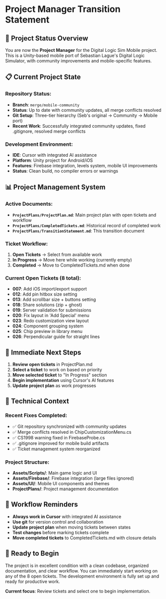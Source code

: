 # Project Manager Transition Statement

## 🎯 **Project Status Overview**

You are now the **Project Manager** for the Digital Logic Sim Mobile project. This is a Unity-based mobile port of Sebastian Lague's Digital Logic Simulator, with community improvements and mobile-specific features.

## 📋 **Current Project State**

### **Repository Status:**
- **Branch**: `merge/mobile-community` 
- **Status**: Up to date with community updates, all merge conflicts resolved
- **Git Setup**: Three-tier hierarchy (Seb's original → Community → Mobile port)
- **Recent Work**: Successfully integrated community updates, fixed .gitignore, resolved merge conflicts

### **Development Environment:**
- **IDE**: Cursor with integrated AI assistance
- **Platform**: Unity project for Android/iOS
- **Features**: Firebase integration, levels system, mobile UI improvements
- **Status**: Clean build, no compiler errors or warnings

## 📊 **Project Management System**

### **Active Documents:**
- **`ProjectPlans/ProjectPlan.md`**: Main project plan with open tickets and workflow
- **`ProjectPlans/CompletedTickets.md`**: Historical record of completed work
- **`ProjectPlans/TransitionStatement.md`**: This transition document

### **Ticket Workflow:**
1. **Open Tickets** → Select from available work
2. **In Progress** → Move here while working (currently empty)
3. **Completed** → Move to CompletedTickets.md when done

### **Current Open Tickets (8 total):**
- **007**: Add iOS import/export support
- **012**: Add pin hitbox size setting  
- **013**: Add scrollbar size + buttons setting
- **018**: Share solutions (zip + ghost)
- **019**: Server validation for submissions
- **020**: Fix layout in 'Add Special' menu
- **023**: Redo customization view layout
- **024**: Component grouping system
- **025**: Chip preview in library menu
- **026**: Perpendicular guide for straight lines

## 🎯 **Immediate Next Steps**

1. **Review open tickets** in ProjectPlan.md
2. **Select a ticket** to work on based on priority
3. **Move selected ticket** to "In Progress" section
4. **Begin implementation** using Cursor's AI features
5. **Update project plan** as work progresses

## 🔧 **Technical Context**

### **Recent Fixes Completed:**
- ✅ Git repository synchronized with community updates
- ✅ Merge conflicts resolved in ChipCustomizationMenu.cs
- ✅ CS1998 warning fixed in FirebaseProbe.cs
- ✅ .gitignore improved for mobile build artifacts
- ✅ Ticket management system reorganized

### **Project Structure:**
- **Assets/Scripts/**: Main game logic and UI
- **Assets/Firebase/**: Firebase integration (large files ignored)
- **Assets/UI/**: Mobile UI components and themes
- **ProjectPlans/**: Project management documentation

## 📝 **Workflow Reminders**

- **Always work in Cursor** with integrated AI assistance
- **Use git** for version control and collaboration
- **Update project plan** when moving tickets between states
- **Test changes** before marking tickets complete
- **Move completed tickets** to CompletedTickets.md with closure details

## 🚀 **Ready to Begin**

The project is in excellent condition with a clean codebase, organized documentation, and clear workflow. You can immediately start working on any of the 8 open tickets. The development environment is fully set up and ready for productive work.

**Current focus**: Review tickets and select one to begin implementation.

